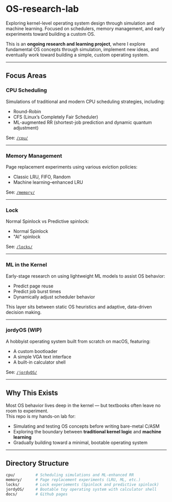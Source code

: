 # OS-research-lab
Exploring kernel-level operating system design through simulation and machine learning. Focused on schedulers, memory management, and early experiments toward building a custom OS.

This is an **ongoing research and learning project**, where I explore fundamental OS concepts through simulation, implement new ideas, and eventually work toward building a simple, custom operating system.

---

## Focus Areas

### CPU Scheduling
Simulations of traditional and modern CPU scheduling strategies, including:
- Round-Robin
- CFS (Linux’s Completely Fair Scheduler)
- ML-augmented RR (shortest-job prediction and dynamic quantum adjustment)

See: [`/cpu/`](./cpu)

---

### Memory Management
Page replacement experiments using various eviction policies:
- Classic LRU, FIFO, Random
- Machine learning–enhanced LRU

See: [`/memory/`](./memory)

---

### Lock
Normal Spinlock vs Predictive spinlock:
- Normal Spinlock
- "AI" spinlock

See: [`/locks/`](./locks)

---

### ML in the Kernel
Early-stage research on using lightweight ML models to assist OS behavior:
- Predict page reuse
- Predict job burst times
- Dynamically adjust scheduler behavior

This layer sits between static OS heuristics and adaptive, data-driven decision making.

---

### jordyOS (WIP)
A hobbyist operating system built from scratch on macOS, featuring:
- A custom bootloader
- A simple VGA text interface
- A built-in calculator shell

See: [`/jordyOS/`](./jordyOS)

---

## Why This Exists

Most OS behavior lives deep in the kernel — but textbooks often leave no room to experiment.  
This repo is my hands-on lab for:

- Simulating and testing OS concepts before writing bare-metal C/ASM
- Exploring the boundary between **traditional kernel logic** and **machine learning**
- Gradually building toward a minimal, bootable operating system

---

## Directory Structure

```bash
cpu/         # Scheduling simulations and ML-enhanced RR
memory/      # Page replacement experiments (LRU, ML, etc.)
locks/       # Lock experiements (Spinlock and predictive spinlock)
jordyOS/     # Bootable toy operating system with calculator shell
docs/        # Github pages 

